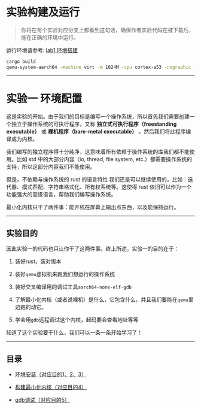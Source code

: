 # 实验构建及运行

> 你将在每个实验对应分支上都看到这句话，确保作者实验代码在被下载后，能在正确的环境中运行。

运行环境请参考: [lab1 环境搭建](https://github.com/2X-ercha/blogOS-armV8/tree/lab1/docs/environment)

```bash
cargo build
qemu-system-aarch64 -machine virt -m 1024M -cpu cortex-a53 -nographic -kernel target/aarch64-unknown-none-softfloat/debug/blogos_armv8
```

--------

# 实验一 环境配置

这是实验的开始。由于我们的目标是编写一个操作系统，所以首先我们需要创建一个独立于操作系统的可执行程序，又称 **独立式可执行程序（freestanding executable）** 或 **裸机程序（bare-metal executable）** 。然后我们将此程序编译成为内核。

我们编写的独立程序得十分纯净，这意味着所有依赖于操作系统的库我们都不能使用。比如 std 中的大部分内容（io, thread, file system, etc.）都需要操作系统的支持，所以这部分内容我们不能使用。

但是，不依赖与操作系统的 rust 的语言特性 我们还是可以继续使用的，比如：迭代器、模式匹配、字符串格式化、所有权系统等。这使得 rust 依旧可以作为一个功能强大的高级语言，帮助我们编写操作系统。

最小化内核只干了两件事：能开机在屏幕上输出点东西，以及能保持运行。

--------

## 实验目的

因此实验一的代码也只让你干了这两件事。终上所述，实验一的目的在于：

1. 装好rust，装对版本

2. 装好`qemu`虚拟机来跑我们想运行的操作系统

3. 装好交叉编译用的调试工具`aarch64-none-elf-gdb`

4. 了解最小化内核（或者说裸机）是什么，它包含什么，并且我们要能在`qemu`里边跑的动它。

5. 学会用`gdb`远程调试这个内核，起码要会查看地址等等

知道了这个实验要干什么，我们可以一条一条开始学习了！

--------

## 目录

* [环境安装（对应目的1、2、3）](./docs/environment/)

* [构建最小化内核（对应目的4）](./docs/bm_exe/)

* [gdb调试（对应目的5）](./docs/bm_exe/)
